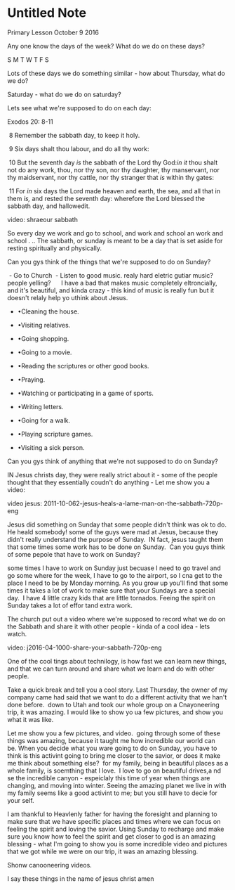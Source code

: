 # Untitled Note

Primary Lesson October 9 2016

Any one know the days of the week? What do we do on these days?

S M T W T F S

Lots of these days we do something similar - how about Thursday, what do we do?

Saturday - what do we do on saturday?

Lets see what we're supposed to do on each day:

Exodos 20: 8-11

 8 Remember the sabbath day, to keep it holy.

 9 Six days shalt thou labour, and do all thy work:

 10 But the seventh day _is_ the sabbath of the Lord thy God:_in it_ thou shalt not do any work, thou, nor thy son, nor thy daughter, thy manservant, nor thy maidservant, nor thy cattle, nor thy stranger that _is_ within thy gates:

 11 For _in_ six days the Lord made heaven and earth, the sea, and all that in them _is,_ and rested the seventh day: wherefore the Lord blessed the sabbath day, and hallowedit.

video: shraeour sabbath

So every day we work and go to school, and work and school an work and school . .. The sabbath, or sunday is meant to be a day that is set aside for resting spiritually and physically.

Can you gys think of the things that we're supposed to do on Sunday?

 - Go to Church
 - Listen to good music. realy hard eletric gutiar music? people yelling?
     I have a bad that makes music completely eltroncially, and it's beautiful, and kinda crazy - this kind of music is really fun but it doesn't relaly help yo uthink about Jesus.

* •Cleaning the house.

* •Visiting relatives.

* •Going shopping.

* •Going to a movie.

* •Reading the scriptures or other good books.

* •Praying.

* •Watching or participating in a game of sports.

* •Writing letters.

* •Going for a walk.

* •Playing scripture games.

* •Visiting a sick person.

Can you gys think of anything that we're not supposed to do on Sunday?

IN Jesus christs day, they were really strict about it - some of the people thought that they essentially coudn't do anything - Let me show you a video:

video jesus: 2011-10-062-jesus-heals-a-lame-man-on-the-sabbath-720p-eng

Jesus did something on Sunday that some people didn't think was ok to do. He heald somebody! some of the guys were mad at Jesus, because they didn't really understand the purpose of Sunday.  IN fact, jesus taught them that some times some work has to be done on Sunday.  Can you guys think of some pepole that have to work on Sunday?

some times I have to work on Sunday just becuase I need to go travel and go some where for the week, I have to go to the airport, so I cna get to the place I need to be by Monday morning. As you grow up you'll find that some times it takes a lot of work to make sure that your Sundays are a special day.  I have 4 little crazy kids that are little tornados. Feeing the spirit on Sunday takes a lot of effor tand extra work.

The church put out a video where we're supposed to record what we do on the Sabbath and share it with other people - kinda of a cool idea - lets watch.

video: j2016-04-1000-share-your-sabbath-720p-eng

One of the cool tings about technilogy, is how fast we can learn new things, and that we can turn around and share what we learn and do with other people.

Take a quick break and tell you a cool story.
Last Thursday, the owner of my company came had said that we want to do a different activity that we han't done before.  down to Utah and took our whole group on a Cnayoneering trip, it was amazing. I would like to show yo ua few pictures, and show you what it was like.

Let me show you a few pictures, and video.  going through some of these things was amazing, because it taught me how incredible our world can be. When you decide what you ware going to do on Sunday, you have to think is this activint going to bring me closer to the savior, or does it make me think about something else?  for my family, being in beautiful places as a whole family, is soemthing that I love.  I love to go on beautiful drives,a nd se the incredible canyon - espeiclaly this time of year when things are changing, and moving into winter. Seeing the amazing planet we live in with my family seems like a good activint to me; but you still have to decie for your self.

I am thankful to Heavlenly father for having the foresight and planning to make sure that we have specific places and times where we can focus on feeling the spirit and loving the savior. Using Sunday to recharge and make sure you know how to feel the spirit and get closer to god is an amazing blessing - what I'm going to show you is some incredible video and pictures that we got while we were on our trip, it was an amazing blessing.

Shonw canooneering videos.

I say these things in the name of jesus christ amen
